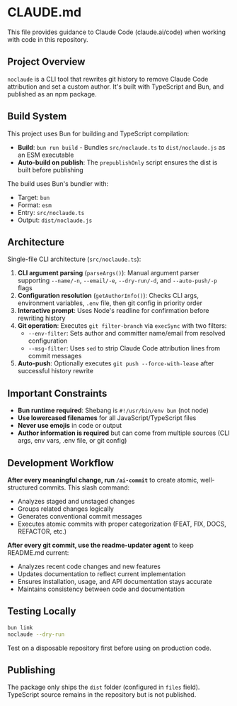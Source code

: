# CLAUDE.md

This file provides guidance to Claude Code (claude.ai/code) when working with code in this repository.

## Project Overview

`noclaude` is a CLI tool that rewrites git history to remove Claude Code attribution and set a custom author. It's built with TypeScript and Bun, and published as an npm package.

## Build System

This project uses Bun for building and TypeScript compilation:

- **Build**: `bun run build` - Bundles `src/noclaude.ts` to `dist/noclaude.js` as an ESM executable
- **Auto-build on publish**: The `prepublishOnly` script ensures the dist is built before publishing

The build uses Bun's bundler with:
- Target: `bun`
- Format: `esm`
- Entry: `src/noclaude.ts`
- Output: `dist/noclaude.js`

## Architecture

Single-file CLI architecture (`src/noclaude.ts`):

1. **CLI argument parsing** (`parseArgs()`): Manual argument parser supporting `--name/-n`, `--email/-e`, `--dry-run/-d`, and `--auto-push/-p` flags
2. **Configuration resolution** (`getAuthorInfo()`): Checks CLI args, environment variables, `.env` file, then git config in priority order
3. **Interactive prompt**: Uses Node's readline for confirmation before rewriting history
4. **Git operation**: Executes `git filter-branch` via `execSync` with two filters:
   - `--env-filter`: Sets author and committer name/email from resolved configuration
   - `--msg-filter`: Uses `sed` to strip Claude Code attribution lines from commit messages
5. **Auto-push**: Optionally executes `git push --force-with-lease` after successful history rewrite

## Important Constraints

- **Bun runtime required**: Shebang is `#!/usr/bin/env bun` (not node)
- **Use lowercased filenames** for all JavaScript/TypeScript files
- **Never use emojis** in code or output
- **Author information is required** but can come from multiple sources (CLI args, env vars, .env file, or git config)

## Development Workflow

**After every meaningful change, run `/ai-commit`** to create atomic, well-structured commits. This slash command:
- Analyzes staged and unstaged changes
- Groups related changes logically
- Generates conventional commit messages
- Executes atomic commits with proper categorization (FEAT, FIX, DOCS, REFACTOR, etc.)

**After every git commit, use the readme-updater agent** to keep README.md current:
- Analyzes recent code changes and new features
- Updates documentation to reflect current implementation
- Ensures installation, usage, and API documentation stays accurate
- Maintains consistency between code and documentation

## Testing Locally

```bash
bun link
noclaude --dry-run
```

Test on a disposable repository first before using on production code.

## Publishing

The package only ships the `dist` folder (configured in `files` field). TypeScript source remains in the repository but is not published.
